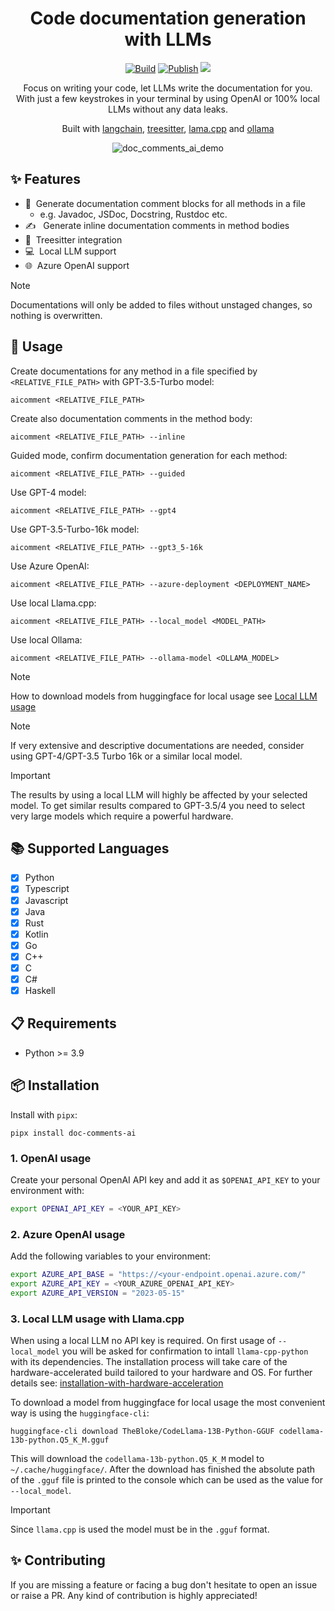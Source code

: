 <div align="center">

# Code documentation generation with LLMs

[![Build](https://github.com/fynnfluegge/doc-comments.ai/actions/workflows/build.yaml/badge.svg)](https://github.com/fynnfluegge/doc-comments.ai/actions/workflows/build.yaml)
[![Publish](https://github.com/fynnfluegge/doc-comments.ai/actions/workflows/publish.yaml/badge.svg)](https://github.com/fynnfluegge/doc-comments.ai/actions/workflows/publish.yaml)
<img src="https://img.shields.io/badge/License-MIT-green.svg"/>
</a>

</div>

<div align="center">

Focus on writing your code, let LLMs write the documentation for you.  
With just a few keystrokes in your terminal by using OpenAI or 100% local LLMs without any data leaks.

Built with [langchain](https://github.com/langchain-ai/langchain), [treesitter](https://github.com/tree-sitter/tree-sitter), [lama.cpp](https://github.com/ggerganov/llama.cpp) and [ollama](https://github.com/jmorganca/ollama)

![doc_comments_ai_demo](https://github.com/fynnfluegge/doc-comments-ai/assets/16321871/664bc581-a2a0-49ea-87f9-343f49f05e97)

</div>

## ✨ Features

- 📝 &nbsp;Generate documentation comment blocks for all methods in a file
  - e.g. Javadoc, JSDoc, Docstring, Rustdoc etc.
- ✍️ &nbsp; Generate inline documentation comments in method bodies
- 🌳&nbsp; Treesitter integration
- 💻&nbsp; Local LLM support
- 🌐&nbsp; Azure OpenAI support

> [!NOTE]  
> Documentations will only be added to files without unstaged changes, so nothing is overwritten.

## 🚀 Usage

Create documentations for any method in a file specified by `<RELATIVE_FILE_PATH>` with GPT-3.5-Turbo model:
```
aicomment <RELATIVE_FILE_PATH>
```

Create also documentation comments in the method body:
```
aicomment <RELATIVE_FILE_PATH> --inline
```
Guided mode, confirm documentation generation for each method:
```
aicomment <RELATIVE_FILE_PATH> --guided
```

Use GPT-4 model:
```
aicomment <RELATIVE_FILE_PATH> --gpt4
```

Use GPT-3.5-Turbo-16k model:
```
aicomment <RELATIVE_FILE_PATH> --gpt3_5-16k
```

Use Azure OpenAI:
```
aicomment <RELATIVE_FILE_PATH> --azure-deployment <DEPLOYMENT_NAME>
```

Use local Llama.cpp:
```
aicomment <RELATIVE_FILE_PATH> --local_model <MODEL_PATH>
```
Use local Ollama:
```
aicomment <RELATIVE_FILE_PATH> --ollama-model <OLLAMA_MODEL>
```

> [!NOTE]  
> How to download models from huggingface for local usage see [Local LLM usage](https://github.com/fynnfluegge/doc-comments-ai#3-local-llm-usage)

> [!NOTE]  
> If very extensive and descriptive documentations are needed, consider using GPT-4/GPT-3.5 Turbo 16k or a similar local model.

> [!IMPORTANT]  
> The results by using a local LLM will highly be affected by your selected model. To get similar results compared to GPT-3.5/4 you need to select very large models which require a powerful hardware.

## 📚 Supported Languages

- [x] Python
- [x] Typescript
- [x] Javascript
- [x] Java
- [x] Rust
- [x] Kotlin
- [x] Go
- [x] C++
- [x] C
- [x] C#
- [x] Haskell

## 📋 Requirements

- Python >= 3.9

## 📦 Installation

Install with `pipx`:

```
pipx install doc-comments-ai
```

### 1. OpenAI usage

Create your personal OpenAI API key and add it as `$OPENAI_API_KEY` to your environment with:

```bash
export OPENAI_API_KEY = <YOUR_API_KEY>
```

### 2. Azure OpenAI usage

Add the following variables to your environment:

```bash
export AZURE_API_BASE = "https://<your-endpoint.openai.azure.com/"
export AZURE_API_KEY = <YOUR_AZURE_OPENAI_API_KEY>
export AZURE_API_VERSION = "2023-05-15"
```

### 3. Local LLM usage with Llama.cpp

When using a local LLM no API key is required. On first usage of `--local_model` you will be asked for confirmation to intall `llama-cpp-python` with its dependencies.
The installation process will take care of the hardware-accelerated build tailored to your hardware and OS. For further details see:
[installation-with-hardware-acceleration](https://github.com/abetlen/llama-cpp-python#installation-with-hardware-acceleration)

To download a model from huggingface for local usage the most convenient way is using the `huggingface-cli`:

```
huggingface-cli download TheBloke/CodeLlama-13B-Python-GGUF codellama-13b-python.Q5_K_M.gguf
```

This will download the `codellama-13b-python.Q5_K_M` model to `~/.cache/huggingface/`.
After the download has finished the absolute path of the `.gguf` file is printed to the console which can be used as the value for `--local_model`.

> [!IMPORTANT]  
> Since `llama.cpp` is used the model must be in the `.gguf` format.

## ✨ Contributing

If you are missing a feature or facing a bug don't hesitate to open an issue or raise a PR.
Any kind of contribution is highly appreciated!
